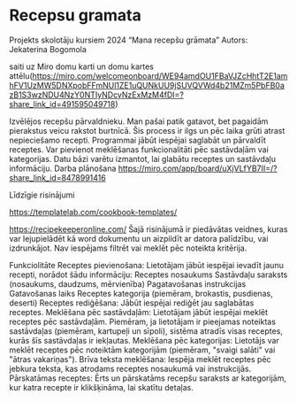 # Recepsu gramata
Projekts skolotāju kursiem 2024
“Mana recepšu grāmata”
Autors: Jekaterina Bogomola

saiti uz Miro domu karti un domu kartes attēlu(https://miro.com/welcomeonboard/WE94amdOU1FBaVJZcHhtT2E1amhFV1UzMW5DNXpobFFmNUl1ZE1uQUNkUU9jSUVQVWd4b21MZm5PbFB0azB1S3wzNDU4NzY0NTIyNDcyNzExMzM4fDI=?share_link_id=491595049718)

Izvēlējos recepšu pārvaldnieku. Man pašai patik gatavot, bet pagaidām pierakstus veicu rakstot burtnīcā. Šis process ir ilgs un pēc laika grūti atrast nepieciešamo recepti.
Programmai jābūt iespējai saglabāt un pārvaldīt receptes. Var pievienot meklēšanas funkcionalitāti pēc sastāvdaļām vai kategorijas. Datu bāzi varētu izmantot, lai glabātu receptes un sastāvdaļu informāciju.
Darba plānošana
https://miro.com/app/board/uXjVLfYB7II=/?share_link_id=8478991416

Līdzīgie risinājumi

https://templatelab.com/cookbook-templates/

https://recipekeeperonline.com/
Šajā risinājumā ir piedāvātas veidnes, kuras var lejupielādēt kā word dokumentu un aizpildīt ar datora palīdzību, vai izdrunkājot. Nav iespējams filtrēt vai meklēt pēc noteikta kritērija.

Funkciolitāte
Receptes pievienošana: Lietotājam jābūt iespējai ievadīt jaunu recepti, norādot šādu informāciju:
Receptes nosaukums
Sastāvdaļu saraksts (nosaukums, daudzums, mērvienība)
Pagatavošanas instrukcijas
Gatavošanas laiks
Receptes kategorija (piemēram, brokastis, pusdienas, deserti)
Receptes rediģēšana: Jābūt iespējai rediģēt jau saglabātas receptes.
Meklēšana pēc sastāvdaļām: Lietotājam jābūt iespējai meklēt receptes pēc sastāvdaļām. Piemēram, ja lietotājam ir pieejamas noteiktas sastāvdaļas (piemēram, kartupeļi un sīpoli), sistēma atradīs visas receptes, kurās šīs sastāvdaļas ir iekļautas.
Meklēšana pēc kategorijas: Lietotājs var meklēt receptes pēc noteiktām kategorijām (piemēram, "svaigi salāti" vai "ātras vakariņas").
Brīva teksta meklēšana: Iespēja meklēt receptes pēc jebkura teksta, kas atrodams receptes nosaukumā vai instrukcijās.
Pārskatāmas receptes: Ērts un pārskatāms recepšu saraksts ar kategorijām, kur katra recepte ir klikšķināma, lai skatītu detaļas.


